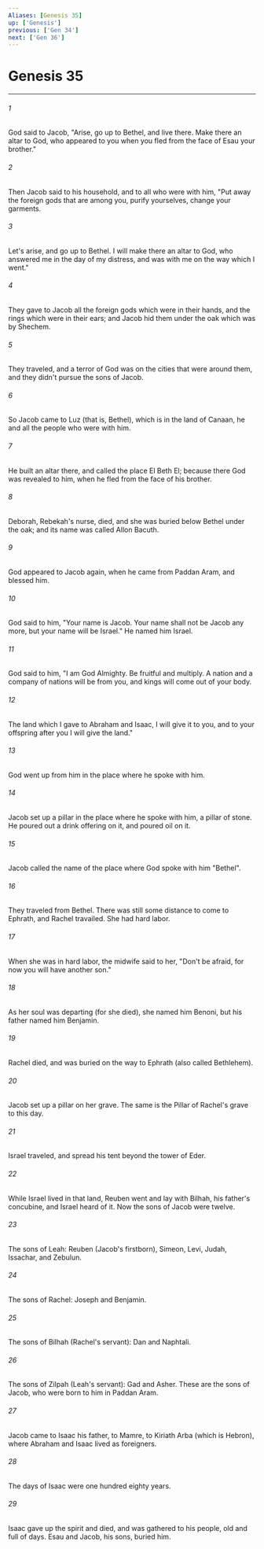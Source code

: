 ```yaml
---
Aliases: [Genesis 35]
up: ['Genesis']
previous: ['Gen 34']
next: ['Gen 36']
---
```

# Genesis 35
***





###### 1 

God said to Jacob, "Arise, go up to Bethel, and live there. Make there an altar to God, who appeared to you when you fled from the face of Esau your brother." 



###### 2 

Then Jacob said to his household, and to all who were with him, "Put away the foreign gods that are among you, purify yourselves, change your garments. 



###### 3 

Let's arise, and go up to Bethel. I will make there an altar to God, who answered me in the day of my distress, and was with me on the way which I went." 



###### 4 

They gave to Jacob all the foreign gods which were in their hands, and the rings which were in their ears; and Jacob hid them under the oak which was by Shechem. 



###### 5 

They traveled, and a terror of God was on the cities that were around them, and they didn't pursue the sons of Jacob. 



###### 6 

So Jacob came to Luz (that is, Bethel), which is in the land of Canaan, he and all the people who were with him. 



###### 7 

He built an altar there, and called the place El Beth El; because there God was revealed to him, when he fled from the face of his brother. 



###### 8 

Deborah, Rebekah's nurse, died, and she was buried below Bethel under the oak; and its name was called Allon Bacuth. 



###### 9 

God appeared to Jacob again, when he came from Paddan Aram, and blessed him. 



###### 10 

God said to him, "Your name is Jacob. Your name shall not be Jacob any more, but your name will be Israel." He named him Israel. 



###### 11 

God said to him, "I am God Almighty. Be fruitful and multiply. A nation and a company of nations will be from you, and kings will come out of your body. 



###### 12 

The land which I gave to Abraham and Isaac, I will give it to you, and to your offspring after you I will give the land." 



###### 13 

God went up from him in the place where he spoke with him. 



###### 14 

Jacob set up a pillar in the place where he spoke with him, a pillar of stone. He poured out a drink offering on it, and poured oil on it. 



###### 15 

Jacob called the name of the place where God spoke with him "Bethel". 



###### 16 

They traveled from Bethel. There was still some distance to come to Ephrath, and Rachel travailed. She had hard labor. 



###### 17 

When she was in hard labor, the midwife said to her, "Don't be afraid, for now you will have another son." 



###### 18 

As her soul was departing (for she died), she named him Benoni, but his father named him Benjamin. 



###### 19 

Rachel died, and was buried on the way to Ephrath (also called Bethlehem). 



###### 20 

Jacob set up a pillar on her grave. The same is the Pillar of Rachel's grave to this day. 



###### 21 

Israel traveled, and spread his tent beyond the tower of Eder. 



###### 22 

While Israel lived in that land, Reuben went and lay with Bilhah, his father's concubine, and Israel heard of it. Now the sons of Jacob were twelve. 



###### 23 

The sons of Leah: Reuben (Jacob's firstborn), Simeon, Levi, Judah, Issachar, and Zebulun. 



###### 24 

The sons of Rachel: Joseph and Benjamin. 



###### 25 

The sons of Bilhah (Rachel's servant): Dan and Naphtali. 



###### 26 

The sons of Zilpah (Leah's servant): Gad and Asher. These are the sons of Jacob, who were born to him in Paddan Aram. 



###### 27 

Jacob came to Isaac his father, to Mamre, to Kiriath Arba (which is Hebron), where Abraham and Isaac lived as foreigners. 



###### 28 

The days of Isaac were one hundred eighty years. 



###### 29 

Isaac gave up the spirit and died, and was gathered to his people, old and full of days. Esau and Jacob, his sons, buried him.
